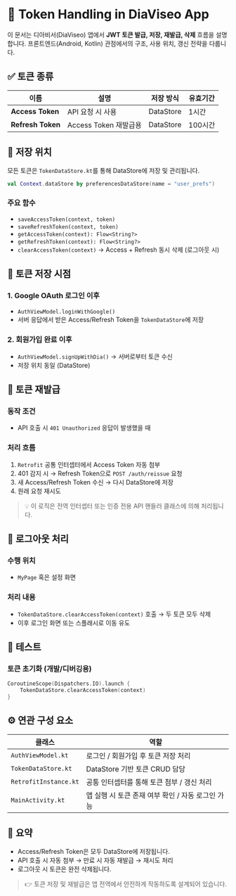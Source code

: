 # 🔐 Token Handling in DiaViseo App

이 문서는 디아비서(DiaViseo) 앱에서 **JWT 토큰 발급, 저장, 재발급, 삭제** 흐름을 설명합니다. 프론트엔드(Android, Kotlin) 관점에서의 구조, 사용 위치, 갱신 전략을 다룹니다.

## ✅ 토큰 종류

| 이름              | 설명                  | 저장 방식 | 유효기간 |
| ----------------- | --------------------- | --------- | -------- |
| **Access Token**  | API 요청 시 사용      | DataStore | 1시간    |
| **Refresh Token** | Access Token 재발급용 | DataStore | 100시간  |

## 📂 저장 위치

모든 토큰은 `TokenDataStore.kt`를 통해 DataStore에 저장 및 관리됩니다.

```kotlin
val Context.dataStore by preferencesDataStore(name = "user_prefs")
```

### 주요 함수

- `saveAccessToken(context, token)`
- `saveRefreshToken(context, token)`
- `getAccessToken(context): Flow<String?>`
- `getRefreshToken(context): Flow<String?>`
- `clearAccessToken(context)` → Access + Refresh 동시 삭제 (로그아웃 시)

## 🔐 토큰 저장 시점

### 1. Google OAuth 로그인 이후

- `AuthViewModel.loginWithGoogle()`
- 서버 응답에서 받은 Access/Refresh Token을 `TokenDataStore`에 저장

### 2. 회원가입 완료 이후

- `AuthViewModel.signUpWithDia()` → 서버로부터 토큰 수신
- 저장 위치 동일 (DataStore)

## 🔄 토큰 재발급

### 동작 조건

- API 호출 시 `401 Unauthorized` 응답이 발생했을 때

### 처리 흐름

1. `Retrofit` 공통 인터셉터에서 Access Token 자동 첨부
2. 401 감지 시 → Refresh Token으로 `POST /auth/reissue` 요청
3. 새 Access/Refresh Token 수신 → 다시 DataStore에 저장
4. 원래 요청 재시도

> 💡 이 로직은 전역 인터셉터 또는 인증 전용 API 핸들러 클래스에 의해 처리됩니다.

## 🚪 로그아웃 처리

### 수행 위치

- `MyPage` 혹은 설정 화면

### 처리 내용

- `TokenDataStore.clearAccessToken(context)` 호출 → 두 토큰 모두 삭제
- 이후 로그인 화면 또는 스플래시로 이동 유도

## 🧪 테스트

### 토큰 초기화 (개발/디버깅용)

```kotlin
CoroutineScope(Dispatchers.IO).launch {
    TokenDataStore.clearAccessToken(context)
}
```

## ⚙️ 연관 구성 요소

| 클래스                | 역할                                              |
| --------------------- | ------------------------------------------------- |
| `AuthViewModel.kt`    | 로그인 / 회원가입 후 토큰 저장 처리               |
| `TokenDataStore.kt`   | DataStore 기반 토큰 CRUD 담당                     |
| `RetrofitInstance.kt` | 공통 인터셉터를 통해 토큰 첨부 / 갱신 처리        |
| `MainActivity.kt`     | 앱 실행 시 토큰 존재 여부 확인 / 자동 로그인 가능 |

## 📌 요약

- Access/Refresh Token은 모두 DataStore에 저장됩니다.
- API 호출 시 자동 첨부 → 만료 시 자동 재발급 → 재시도 처리
- 로그아웃 시 토큰은 완전 삭제됩니다.

> 👉 토큰 저장 및 재발급은 앱 전역에서 안전하게 작동하도록 설계되어 있습니다.
